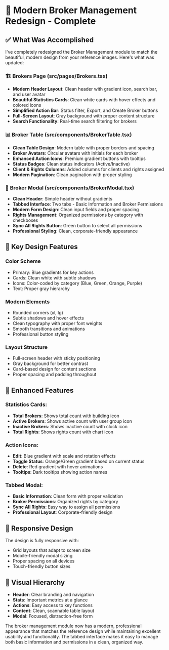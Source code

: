 # 🎨 Modern Broker Management Redesign - Complete

## ✅ What Was Accomplished

I've completely redesigned the Broker Management module to match the beautiful, modern design from your reference images. Here's what was updated:

### 🏗️ **Brokers Page (src/pages/Brokers.tsx)**
- **Modern Header Layout**: Clean header with gradient icon, search bar, and user avatar
- **Beautiful Statistics Cards**: Clean white cards with hover effects and colored icons
- **Simplified Action Bar**: Status filter, Export, and Create Broker buttons
- **Full-Screen Layout**: Gray background with proper content structure
- **Search Functionality**: Real-time search filtering for brokers

### 📊 **Broker Table (src/components/BrokerTable.tsx)**
- **Clean Table Design**: Modern table with proper borders and spacing
- **Broker Avatars**: Circular avatars with initials for each broker
- **Enhanced Action Icons**: Premium gradient buttons with tooltips
- **Status Badges**: Clean status indicators (Active/Inactive)
- **Client & Rights Columns**: Added columns for clients and rights assigned
- **Modern Pagination**: Clean pagination with proper styling

### 🔧 **Broker Modal (src/components/BrokerModal.tsx)**
- **Clean Header**: Simple header without gradients
- **Tabbed Interface**: Two tabs - Basic Information and Broker Permissions
- **Modern Form Design**: Clean input fields and proper spacing
- **Rights Management**: Organized permissions by category with checkboxes
- **Sync All Rights Button**: Green button to select all permissions
- **Professional Styling**: Clean, corporate-friendly appearance

## 🎯 **Key Design Features**

### **Color Scheme**
- Primary: Blue gradients for key actions
- Cards: Clean white with subtle shadows
- Icons: Color-coded by category (Blue, Green, Orange, Purple)
- Text: Proper gray hierarchy

### **Modern Elements**
- Rounded corners (xl, lg)
- Subtle shadows and hover effects
- Clean typography with proper font weights
- Smooth transitions and animations
- Professional button styling

### **Layout Structure**
- Full-screen header with sticky positioning
- Gray background for better contrast
- Card-based design for content sections
- Proper spacing and padding throughout

## 🚀 **Enhanced Features**

### **Statistics Cards:**
- **Total Brokers**: Shows total count with building icon
- **Active Brokers**: Shows active count with user group icon
- **Inactive Brokers**: Shows inactive count with clock icon
- **Total Rights**: Shows rights count with chart icon

### **Action Icons:**
- **Edit**: Blue gradient with scale and rotation effects
- **Toggle Status**: Orange/Green gradient based on current status
- **Delete**: Red gradient with hover animations
- **Tooltips**: Dark tooltips showing action names

### **Tabbed Modal:**
- **Basic Information**: Clean form with proper validation
- **Broker Permissions**: Organized rights by category
- **Sync All Rights**: Easy way to assign all permissions
- **Professional Layout**: Corporate-friendly design

## 📱 **Responsive Design**

The design is fully responsive with:
- Grid layouts that adapt to screen size
- Mobile-friendly modal sizing
- Proper spacing on all devices
- Touch-friendly button sizes

## 🎨 **Visual Hierarchy**

- **Header**: Clear branding and navigation
- **Stats**: Important metrics at a glance
- **Actions**: Easy access to key functions
- **Content**: Clean, scannable table layout
- **Modal**: Focused, distraction-free form

The broker management module now has a modern, professional appearance that matches the reference design while maintaining excellent usability and functionality. The tabbed interface makes it easy to manage both basic information and permissions in a clean, organized way.
